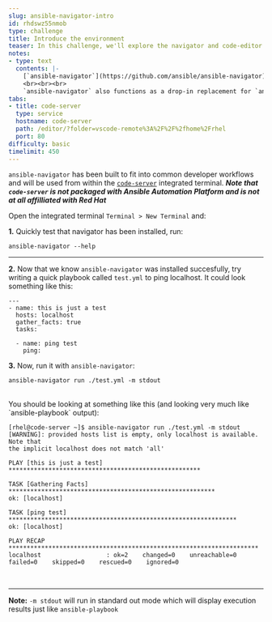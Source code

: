 ```yaml
---
slug: ansible-navigator-intro
id: rhdswz55nmob
type: challenge
title: Introduce the environment
teaser: In this challenge, we'll explore the navigator and code-editor environment
notes:
- type: text
  contents: |-
    [`ansible-navigator`](https://github.com/ansible/ansible-navigator) is a textual user interface (TUI) available to Ansible Automation Platform subscribers and has been introduced with Ansible Automation Platform 2 as the primary interface for creating and testing ansible automation.
    <br><br><br>
    `ansible-navigator` also functions as a drop-in replacement for `ansible-playbook`, among other `ansible-*` utilities, and is the standard way of executing automation moving into Ansible Automation Platform 2.
tabs:
- title: code-server
  type: service
  hostname: code-server
  path: /editor/?folder=vscode-remote%3A%2F%2F%2fhome%2Frhel
  port: 80
difficulty: basic
timelimit: 450
---
```

`ansible-navigator` has been built to fit into common developer workflows and will be used from within the [`code-server`](https://github.com/cdr/code-server) integrated terminal. ***Note that `code-server` is not packaged with Ansible Automation Platform and is not at all affilliated with Red Hat***

Open the integrated terminal `Terminal > New Terminal` and:


**1.** Quickly test that navigator has been installed, run:
```
ansible-navigator --help
```

***

**2.** Now that we know `ansible-navigator` was installed succesfully, try writing a quick playbook called `test.yml` to ping localhost. It could look something like this:
```
---
- name: this is just a test
  hosts: localhost
  gather_facts: true
  tasks:

  - name: ping test
    ping:
```

**3.** Now, run it with `ansible-navigator`:
```
ansible-navigator run ./test.yml -m stdout
```
<br>
You should be looking at something like this (and looking very much like `ansible-playbook` output):

```
[rhel@code-server ~]$ ansible-navigator run ./test.yml -m stdout
[WARNING]: provided hosts list is empty, only localhost is available. Note that
the implicit localhost does not match 'all'

PLAY [this is just a test] *****************************************************

TASK [Gathering Facts] *********************************************************
ok: [localhost]

TASK [ping test] ***************************************************************
ok: [localhost]

PLAY RECAP *********************************************************************
localhost                  : ok=2    changed=0    unreachable=0    failed=0    skipped=0    rescued=0    ignored=0
```
<br>

***
**Note:** `-m stdout` will run in standard out mode which will display execution results just like `ansible-playbook`
